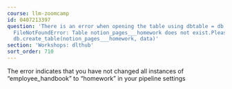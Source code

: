 ```yaml
---
course: llm-zoomcamp
id: 0407213397
question: 'There is an error when opening the table using dbtable = db.open_table("notion_pages___homework"):
  FileNotFoundError: Table notion_pages___homework does not exist.Please first call
  db.create_table(notion_pages___homework, data)'
section: 'Workshops: dlthub'
sort_order: 710
---
```


The error indicates that you have not changed all instances of “employee_handbook” to “homework” in your pipeline settings

